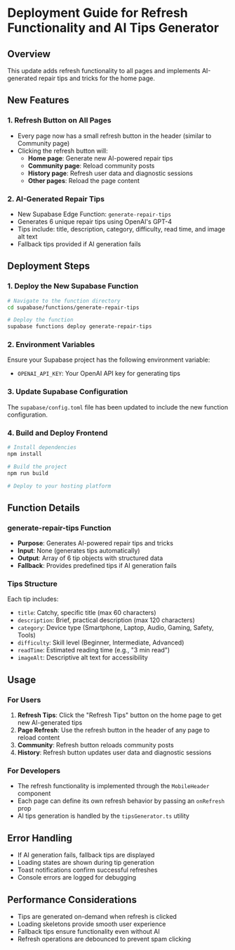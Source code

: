 # Deployment Guide for Refresh Functionality and AI Tips Generator

## Overview
This update adds refresh functionality to all pages and implements AI-generated repair tips and tricks for the home page.

## New Features

### 1. Refresh Button on All Pages
- Every page now has a small refresh button in the header (similar to Community page)
- Clicking the refresh button will:
  - **Home page**: Generate new AI-powered repair tips
  - **Community page**: Reload community posts
  - **History page**: Refresh user data and diagnostic sessions
  - **Other pages**: Reload the page content

### 2. AI-Generated Repair Tips
- New Supabase Edge Function: `generate-repair-tips`
- Generates 6 unique repair tips using OpenAI's GPT-4
- Tips include: title, description, category, difficulty, read time, and image alt text
- Fallback tips provided if AI generation fails

## Deployment Steps

### 1. Deploy the New Supabase Function
```bash
# Navigate to the function directory
cd supabase/functions/generate-repair-tips

# Deploy the function
supabase functions deploy generate-repair-tips
```

### 2. Environment Variables
Ensure your Supabase project has the following environment variable:
- `OPENAI_API_KEY`: Your OpenAI API key for generating tips

### 3. Update Supabase Configuration
The `supabase/config.toml` file has been updated to include the new function configuration.

### 4. Build and Deploy Frontend
```bash
# Install dependencies
npm install

# Build the project
npm run build

# Deploy to your hosting platform
```

## Function Details

### generate-repair-tips Function
- **Purpose**: Generates AI-powered repair tips and tricks
- **Input**: None (generates tips automatically)
- **Output**: Array of 6 tip objects with structured data
- **Fallback**: Provides predefined tips if AI generation fails

### Tips Structure
Each tip includes:
- `title`: Catchy, specific title (max 60 characters)
- `description`: Brief, practical description (max 120 characters)
- `category`: Device type (Smartphone, Laptop, Audio, Gaming, Safety, Tools)
- `difficulty`: Skill level (Beginner, Intermediate, Advanced)
- `readTime`: Estimated reading time (e.g., "3 min read")
- `imageAlt`: Descriptive alt text for accessibility

## Usage

### For Users
1. **Refresh Tips**: Click the "Refresh Tips" button on the home page to get new AI-generated tips
2. **Page Refresh**: Use the refresh button in the header of any page to reload content
3. **Community**: Refresh button reloads community posts
4. **History**: Refresh button updates user data and diagnostic sessions

### For Developers
- The refresh functionality is implemented through the `MobileHeader` component
- Each page can define its own refresh behavior by passing an `onRefresh` prop
- AI tips generation is handled by the `tipsGenerator.ts` utility

## Error Handling
- If AI generation fails, fallback tips are displayed
- Loading states are shown during tip generation
- Toast notifications confirm successful refreshes
- Console errors are logged for debugging

## Performance Considerations
- Tips are generated on-demand when refresh is clicked
- Loading skeletons provide smooth user experience
- Fallback tips ensure functionality even without AI
- Refresh operations are debounced to prevent spam clicking
